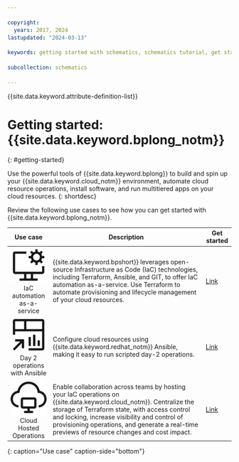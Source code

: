 ```yaml
---

copyright:
  years: 2017, 2024
lastupdated: "2024-03-13"

keywords: getting started with schematics, schematics tutorial, get started with terraform

subcollection: schematics

---
```


{{site.data.keyword.attribute-definition-list}}

# Getting started: {{site.data.keyword.bplong_notm}}
{: #getting-started}

Use the powerful tools of {{site.data.keyword.bplong}} to build and spin up your {{site.data.keyword.cloud_notm}} environment, automate cloud resource operations, install software, and run multitiered apps on your cloud resources. 
{: shortdesc}

Review the following use cases to see how you can get started with {{site.data.keyword.bplong_notm}}. 

| Use case | Description | Get started |
| :-------: |-----------| --------| 
| ![Deploy cloud infrastructure](images/gs_cloud-service-management.svg) </br> IaC automation as-a-service | {{site.data.keyword.bpshort}} leverages open-source Infrastructure as Code (IaC) technologies, including Terraform, Ansible, and GIT, to offer IaC automation as-a-service. Use Terraform to automate provisioning and lifecycle management of your cloud resources. | [Link](/docs/schematics?topic=schematics-get-started-terraform) |
| ![Configuration management](images/gs_dashboard-reference.svg) </br>Day 2 operations with Ansible | Configure cloud resources using {{site.data.keyword.redhat_notm}} Ansible, making it easy to run scripted day-2 operations.| [Link](/docs/schematics?topic=schematics-getting-started-ansible) | 
| ![Software deployment](images/gs_virtual-desktop.svg) </br>Cloud Hosted Operations| Enable collaboration across teams by hosting your  IaC operations on {{site.data.keyword.cloud_notm}}. Centralize the storage of Terraform state, with access control and locking, increase visibility and control of provisioning operations, and generate a real-time previews of resource changes and cost impact.| [Link](/docs/schematics?topic=schematics-get-started-software)|
{: caption="Use case" caption-side="bottom"}


